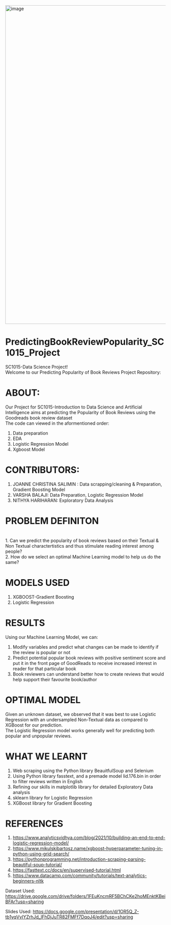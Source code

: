 <img width="1000" alt="image" src="https://user-images.githubusercontent.com/92350663/164890945-72d37df1-769d-4077-bf5b-7e19b773e1ad.png">

# PredictingBookReviewPopularity_SC1015_Project
SC1015-Data Science Project!<br />
Welcome to our Predicting Popularity of Book Reviews Project Repository:
# ABOUT:
Our Project for SC1015-Introduction to Data Science and Artificial Intelligence aims at predicting the Popularity of Book Reviews using the Goodreads book review dataset<br />
The code can viewed in the aformentioned order:
1. Data preparation  
2. EDA
3. Logistic Regression Model
4. Xgboost Model

# CONTRIBUTORS:
1. JOANNE CHRISTINA SALIMIN : Data scrapping/cleaning & Preparation, Gradient Boosting Model
2. VARSHA BALAJI: Data Preparation, Logistic Regression Model 
3. NITHYA HARIHARAN: Exploratory Data Analysis 

# PROBLEM DEFINITON 
<br />
1. Can we predict the popularity of book reviews based on their Textual & Non Textual charactertistics and thus stimulate reading interest among people?<br />
2. How do we select an optimal Machine Learning model to help us do the same?

# MODELS USED
1. XGBOOST-Gradient Boosting
2. Logistic Regression

# RESULTS 
Using our Machine Learning Model, we can:
1. Modify variables and predict what changes can be made to identify if the review is popular or not
2. Predict potential popular book reviews with positive sentiment score and put it in the front page of GoodReads to receive increased interest in reader for that particular book
3. Book reviewers can understand better how to create reviews that would help support their favourite book/author
# OPTIMAL MODEL
Given an unknown dataset, we observed that it was best to use Logistic Regression with an undersampled Non-Textual data as compared to XGBoost for our prediction. <br />
The Logistic Regression model works generally well for predicting both popular and unpopular reviews.

# WHAT WE LEARNT 
1.  Web scraping using the Python library BeauitfulSoup and Selenium 
2.  Using Python library fasstext, and a premade model lid.176.bin in order to filter reviews written in English 
3.  Refining our skills in matplotlib library for detailed Exploratory Data analysis 
4.  sklearn library for Logistic Regression
5.  XGBoost library for Gradient Boosting 
# REFERENCES
1. https://www.analyticsvidhya.com/blog/2021/10/building-an-end-to-end-logistic-regression-model/
2. https://www.mikulskibartosz.name/xgboost-hyperparameter-tuning-in-python-using-grid-search/
3. https://pythonprogramming.net/introduction-scraping-parsing-beautiful-soup-tutorial/
4. https://fasttext.cc/docs/en/supervised-tutorial.html
5. https://www.datacamp.com/community/tutorials/text-analytics-beginners-nltk




Dataset Used: https://drive.google.com/drive/folders/1FEuKncmRF5BChCKe2hoMEnktKBeiBFAr?usp=sharing

Slides Used: https://docs.google.com/presentation/d/1OR5Q_Z-tb1yqVvIYZrhJd_lFhDjJuTR82FMFf7DqoJ4/edit?usp=sharing
